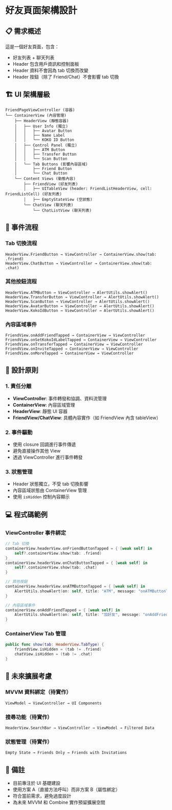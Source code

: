 # 好友頁面架構設計

## 📋 需求概述

這是一個好友頁面，包含：
- 好友列表 + 聊天列表
- Header 包含用戶資訊和控制面板
- Header 資料不會因為 tab 切換而改變
- Header 按鈕（除了 Friend/Chat）不會影響 tab 切換

## 🏗️ UI 架構層級

```
FriendPageViewController (容器)
└── ContainerView (內容管理)
    ├── HeaderView (靜態容器)
    │   ├── User Info (獨立)
    │   │   ├── Avatar Button
    │   │   ├── Name Label
    │   │   └── KOKO ID Button
    │   ├── Control Panel (獨立)
    │   │   ├── ATM Button
    │   │   ├── Transfer Button
    │   │   └── Scan Button
    │   └── Tab Buttons (影響內容區域)
    │       ├── Friend Button
    │       └── Chat Button
    └── Content Views (動態內容)
        ├── FriendView (好友列表)
        │   ├── UITableView (header: FriendListHeaderView, cell: FriendListCell) (好友列表)
        │   ├── EmptyStateView (空狀態)
        └── ChatView (聊天列表)
            └── ChatListView (聊天列表)
```

## 🔄 事件流程

### Tab 切換流程
```
HeaderView.FriendButton → ViewController → ContainerView.show(tab: .friend)
HeaderView.ChatButton → ViewController → ContainerView.show(tab: .chat)
```

### 其他按鈕流程
```
HeaderView.ATMButton → ViewController → AlertUtils.showAlert()
HeaderView.TransferButton → ViewController → AlertUtils.showAlert()
HeaderView.ScanButton → ViewController → AlertUtils.showAlert()
HeaderView.AvatarButton → ViewController → AlertUtils.showAlert()
HeaderView.KokoIdButton → ViewController → AlertUtils.showAlert()
```

### 內容區域事件
```
FriendView.onAddFriendTapped → ContainerView → ViewController
FriendView.onSetKokoIdLabelTapped → ContainerView → ViewController
FriendView.onTransferTapped → ContainerView → ViewController
FriendView.onInviteTapped → ContainerView → ViewController
FriendView.onMoreTapped → ContainerView → ViewController
```

## 🎯 設計原則

### 1. 責任分離
- **ViewController**: 事件轉發和協調、資料流管理
- **ContainerView**: 內容區域管理
- **HeaderView**: 靜態 UI 容器
- **FriendView/ChatView**: 具體內容實作（如 FriendView 內含 tableView）

### 2. 事件驅動
- 使用 closure 回調進行事件傳遞
- 避免直接操作其他 View
- 透過 ViewController 進行事件轉發

### 3. 狀態管理
- Header 狀態獨立，不受 tab 切換影響
- 內容區域狀態由 ContainerView 管理
- 使用 `isHidden` 控制內容顯示

## 💻 程式碼範例

### ViewController 事件綁定
```swift
// Tab 切換
containerView.headerView.onFriendButtonTapped = { [weak self] in
    self?.containerView.show(tab: .friend)
}
containerView.headerView.onChatButtonTapped = { [weak self] in
    self?.containerView.show(tab: .chat)
}

// 其他按鈕
containerView.headerView.onATMButtonTapped = { [weak self] in
    AlertUtils.showAlert(on: self, title: "ATM", message: "onATMButtonTapped")
}

// 內容區域事件
containerView.onAddFriendTapped = { [weak self] in
    AlertUtils.showAlert(on: self, title: "加好友", message: "onAddFriendTapped")
}
```

### ContainerView Tab 管理
```swift
public func show(tab: HeaderView.TabType) {
    friendView.isHidden = (tab != .friend)
    chatView.isHidden = (tab != .chat)
}
```

## 🔄 未來擴展考慮

### MVVM 資料綁定（待實作）
```
ViewModel → ViewController → UI Components
```

### 搜尋功能（待實作）
```
HeaderView.SearchBar → ViewController → ViewModel → Filtered Data
```

### 狀態管理（待實作）
```
Empty State → Friends Only → Friends with Invitations
```

## 📝 備註

- 目前專注於 UI 基礎建設
- 使用方案 A（直接方法呼叫）而非方案 B（屬性綁定）
- 符合當前需求，避免過度設計
- 為未來 MVVM 和 Combine 實作預留擴展空間 
